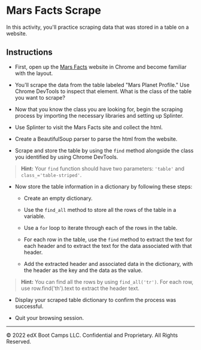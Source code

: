 # Mars Facts Scrape

In this activity, you'll practice scraping data that was stored in a table on a website.

## Instructions

* First, open up the [Mars Facts](https://static.bc-edx.com/data/web/mars_facts/index.html) website in Chrome and become familiar with the layout.

* You'll scrape the data from the table labeled "Mars Planet Profile." Use Chrome DevTools to inspect that element. What is the class of the table you want to scrape?

* Now that you know the class you are looking for, begin the scraping process by importing the necessary libraries and setting up Splinter.

* Use Splinter to visit the Mars Facts site and collect the html.

* Create a BeautifulSoup parser to parse the html from the website.

* Scrape and store the table by using the `find` method alongside the class you identified by using Chrome DevTools.

> **Hint:** Your `find` function should have two parameters: `'table'` and `class_='table-striped'`.

* Now store the table information in a dictionary by following these steps:

    * Create an empty dictionary.

    * Use the `find_all` method to store all the rows of the table in a variable.

    * Use a `for` loop to iterate through each of the rows in the table.

    * For each row in the table, use the `find` method to extract the text for each header and to extract the text for the data associated with that header.

    * Add the extracted header and associated data in the dictionary, with the header as the key and the data as the value.

> **Hint:** You can find all the rows by using `find_all('tr')`. For each row, use row.find('th').text to extract the header text.

* Display your scraped table dictionary to confirm the process was successful.

* Quit your browsing session.

- - -

© 2022 edX Boot Camps LLC. Confidential and Proprietary. All Rights Reserved.
